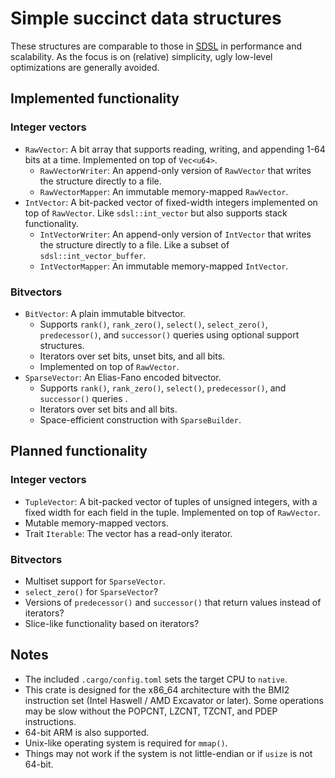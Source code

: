 # Simple succinct data structures

These structures are comparable to those in [SDSL](https://github.com/simongog/sdsl-lite) in performance and scalability.
As the focus is on (relative) simplicity, ugly low-level optimizations are generally avoided.

## Implemented functionality

### Integer vectors

* `RawVector`: A bit array that supports reading, writing, and appending 1-64 bits at a time. Implemented on top of `Vec<u64>`.
  * `RawVectorWriter`: An append-only version of `RawVector` that writes the structure directly to a file.
  * `RawVectorMapper`: An immutable memory-mapped `RawVector`.
* `IntVector`: A bit-packed vector of fixed-width integers implemented on top of `RawVector`. Like `sdsl::int_vector` but also supports stack functionality.
  * `IntVectorWriter`: An append-only version of `IntVector` that writes the structure directly to a file. Like a subset of `sdsl::int_vector_buffer`.
  * `IntVectorMapper`: An immutable memory-mapped `IntVector`.

### Bitvectors

* `BitVector`: A plain immutable bitvector.
  * Supports `rank()`, `rank_zero()`, `select()`, `select_zero()`, `predecessor()`, and `successor()` queries using optional support structures.
  * Iterators over set bits, unset bits, and all bits.
  * Implemented on top of `RawVector`.
* `SparseVector`: An Elias-Fano encoded bitvector.
  * Supports `rank()`, `rank_zero()`, `select()`, `predecessor()`, and `successor()` queries .
  * Iterators over set bits and all bits.
  * Space-efficient construction with `SparseBuilder`.

## Planned functionality

### Integer vectors

* `TupleVector`: A bit-packed vector of tuples of unsigned integers, with a fixed width for each field in the tuple. Implemented on top of `RawVector`.
* Mutable memory-mapped vectors.
* Trait `Iterable`: The vector has a read-only iterator.

### Bitvectors

* Multiset support for `SparseVector`.
* `select_zero()` for `SparseVector`?
* Versions of `predecessor()` and `successor()` that return values instead of iterators?
* Slice-like functionality based on iterators?

## Notes

* The included `.cargo/config.toml` sets the target CPU to `native`.
* This crate is designed for the x86_64 architecture with the BMI2 instruction set (Intel Haswell / AMD Excavator or later). Some operations may be slow without the POPCNT, LZCNT, TZCNT, and PDEP instructions.
* 64-bit ARM is also supported.
* Unix-like operating system is required for `mmap()`.
* Things may not work if the system is not little-endian or if `usize` is not 64-bit.
